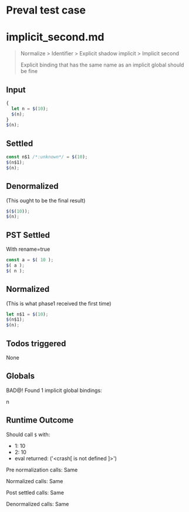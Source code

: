 # Preval test case

# implicit_second.md

> Normalize > Identifier > Explicit shadow implicit > Implicit second
>
> Explicit binding that has the same name as an implicit global should be fine

## Input

`````js filename=intro
{
  let n = $(10);
  $(n);
}
$(n);
`````


## Settled


`````js filename=intro
const n$1 /*:unknown*/ = $(10);
$(n$1);
$(n);
`````


## Denormalized
(This ought to be the final result)

`````js filename=intro
$($(10));
$(n);
`````


## PST Settled
With rename=true

`````js filename=intro
const a = $( 10 );
$( a );
$( n );
`````


## Normalized
(This is what phase1 received the first time)

`````js filename=intro
let n$1 = $(10);
$(n$1);
$(n);
`````


## Todos triggered


None


## Globals


BAD@! Found 1 implicit global bindings:

n


## Runtime Outcome


Should call `$` with:
 - 1: 10
 - 2: 10
 - eval returned: ('<crash[ <ref> is not defined ]>')

Pre normalization calls: Same

Normalized calls: Same

Post settled calls: Same

Denormalized calls: Same
